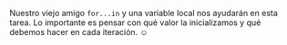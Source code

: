 Nuestro viejo amigo `for...in` y una variable local nos ayudarán en esta tarea. Lo importante es pensar con qué valor la inicializamos y qué debemos hacer en cada iteración. :relaxed: